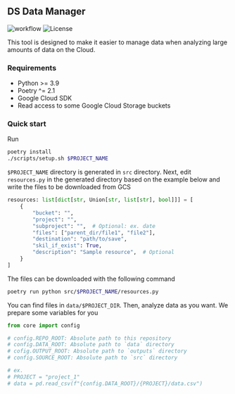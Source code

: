 ## DS Data Manager

![workflow](https://github.com/Hayashi-Yudai/ds_data_manager/actions/workflows/python_app.yml/badge.svg)
![License](https://img.shields.io/github/license/Hayashi-Yudai/ds_data_manager)

This tool is designed to make it easier to manage data when analyzing large amounts of data on the Cloud.

### Requirements

- Python >= 3.9
- Poetry ^= 2.1
- Google Cloud SDK
- Read access to some Google Cloud Storage buckets

### Quick start

Run

```bash
poetry install
./scripts/setup.sh $PROJECT_NAME
```

`$PROJECT_NAME` directory is generated in `src` directory. Next, edit `resources.py` in the generated directory based on the example below and write the files to be downloaded from GCS

```python
resources: list[dict[str, Union[str, list[str], bool]]] = [
    {
        "bucket": "",
        "project": "",
        "subproject": "",  # Optional: ex. date
        "files": ["parent_dir/file1", "file2"],
        "destination": "path/to/save",
        "skil_if_exist": True,
        "description": "Sample resource",  # Optional
    }
]
```

The files can be downloaded with the following command

```bash
poetry run python src/$PROJECT_NAME/resources.py
```

You can find files in `data/$PROJECT_DIR`. Then, analyze data as you want. We prepare some variables for you

```python
from core import config

# config.REPO_ROOT: Absolute path to this repository
# config.DATA_ROOT: Absolute path to `data` directory
# cofig.OUTPUT_ROOT: Absolute path to `outputs` directory
# config.SOURCE_ROOT: Absolute path to `src` directory

# ex.
# PROJECT = "project_1"
# data = pd.read_csv(f"{config.DATA_ROOT}/{PROJECT}/data.csv")
```
